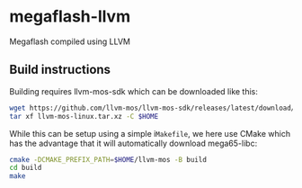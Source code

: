 # megaflash-llvm

Megaflash compiled using LLVM

## Build instructions

Building requires llvm-mos-sdk which can be downloaded like this:

~~~sh
wget https://github.com/llvm-mos/llvm-mos-sdk/releases/latest/download/llvm-mos-linux.tar.xz 
tar xf llvm-mos-linux.tar.xz -C $HOME
~~~

While this can be setup using a simple i`Makefile`, we here use CMake which has
the advantage that it will automatically download mega65-libc:

~~~sh
cmake -DCMAKE_PREFIX_PATH=$HOME/llvm-mos -B build
cd build
make
~~~
